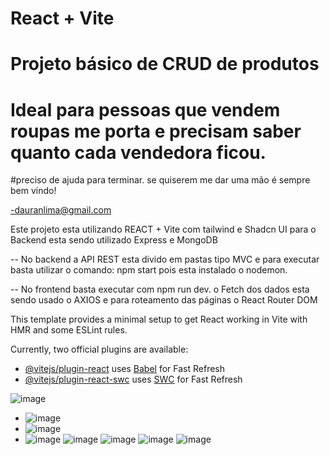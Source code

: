 # React + Vite 

# Projeto básico de CRUD de produtos

# Ideal para pessoas que vendem roupas me porta e precisam saber quanto cada vendedora ficou. 

#preciso de ajuda para terminar. se quiserem me dar uma mão é sempre bem vindo!

-dauranlima@gmail.com

Este projeto esta utilizando REACT + Vite com tailwind e Shadcn UI para o Backend esta sendo utilizado Express e MongoDB

-- No backend a API REST esta divido em pastas tipo MVC e para executar basta utilizar o comando: npm start pois esta instalado o nodemon. 

-- No frontend basta executar com npm run dev. o Fetch dos dados esta sendo usado o AXIOS e para roteamento das páginas o React Router DOM



This template provides a minimal setup to get React working in Vite with HMR and some ESLint rules.

Currently, two official plugins are available:

- [@vitejs/plugin-react](https://github.com/vitejs/vite-plugin-react/blob/main/packages/plugin-react/README.md) uses [Babel](https://babeljs.io/) for Fast Refresh
- [@vitejs/plugin-react-swc](https://github.com/vitejs/vite-plugin-react-swc) uses [SWC](https://swc.rs/) for Fast Refresh

![image](https://github.com/user-attachments/assets/fdd0343b-b918-4cde-8922-ddda8f6c5cfb)

- ![image](https://github.com/user-attachments/assets/2d5973d0-a52b-43b2-b5bd-8af1b89e556f)
- ![image](https://github.com/user-attachments/assets/2a9f29c1-2568-48e0-a7b2-00922f62c15c)
- ![image](https://github.com/user-attachments/assets/2c8bec40-32bb-40d1-9c54-4711be269649)
![image](https://github.com/user-attachments/assets/457ee970-da57-4d45-b126-ae0c1e15f53e)
![image](https://github.com/user-attachments/assets/1992d4c8-b791-4ade-b326-260f64271465)
![image](https://github.com/user-attachments/assets/e8e88724-f007-44a8-a616-7b5cb826e854)
![image](https://github.com/user-attachments/assets/f263717e-67b2-499c-aefa-685a607c6e7a)



